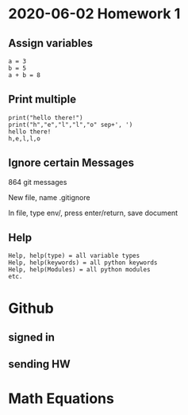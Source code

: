 # 2020-06-02 Homework 1
## Assign variables
```
a = 3
b = 5
a + b = 8
```
## Print multiple
```
print("hello there!")
print("h","e","l","l","o" sep+', ')
hello there!
h,e,l,l,o
```
## Ignore certain Messages
864 git messages

New file, name .gitignore

In file, type env/, press enter/return, save document
## Help
```
Help, help(type) = all variable types
Help, help(keywords) = all python keywords
Help, help(Modules) = all python modules
etc.
```
# Github
## signed in
## sending HW
# Math Equations
